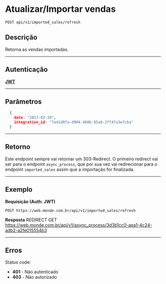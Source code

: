 # Atualizar/Importar vendas

    POST api/v1/imported_sales/refresh

## Descrição
Retorna as vendas importadas.

***

## Autenticação
**[JWT](../authentication/POST_auth_token.md)**

***

## Parâmetros

``` json
  {
    date: "2017-03-30",
    integration_id: "7a41d0fa-d904-460b-85a9-2ff47a3e7cba"
  }
```

***

## Retorno

  Este endpoint sempre vai retornar um 303-Redirect. O primeiro redirect vai ser para o endpoint `async_process`, que por sua vez vai redirecionar para o endpoint `imported_sales` assim que a importação for finalizada.

***

## Exemplo

  **Requisição (Auth: JWT)**

    POST https://web.monde.com.br/api/v1/imported_sales/refresh

  **Resposta**
    REDIRECT GET https://web.monde.com.br/api/v1/async_process/3d3b1cc0-aea1-4c24-adb2-a2fe015554b3


***

## Erros
  Status code:
  - **401** - Não autenticado
  - **403** - Não autorizado
